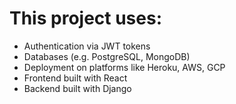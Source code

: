 # This project uses:

- Authentication via JWT tokens
- Databases (e.g. PostgreSQL, MongoDB)
- Deployment on platforms like Heroku, AWS, GCP
- Frontend built with React
- Backend built with Django
